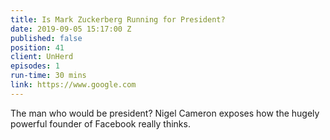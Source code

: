 ```yaml
---
title: Is Mark Zuckerberg Running for President?
date: 2019-09-05 15:17:00 Z
published: false
position: 41
client: UnHerd
episodes: 1
run-time: 30 mins
link: https://www.google.com
---
```


The man who would be president? Nigel Cameron exposes how the hugely powerful founder of Facebook really thinks. 